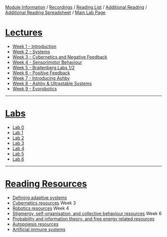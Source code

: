 [Module Information](https://canvas.sussex.ac.uk/courses/31028/pages/module-information) /
[Recordings](https://sussex.cloud.panopto.eu/Panopto/Pages/Sessions/List.aspx?embedded=1&nomobileprompt=true#folderID=%22d4805707-0576-4d13-9b0d-b0c000d75db9%22) /
[Reading List](https://sussex.leganto.exlibrisgroup.com/leganto/nui/lists/20810223540002461?auth=SAML) /
[Additional Reading](https://canvas.sussex.ac.uk/courses/31028/pages/reading-and-additional-information?module_item_id=1492560) /
[Additional Reading Spreadsheet](https://docs.google.com/spreadsheets/d/1-JKKX13Hmqu19PjzHvl1stCEr_PydDJXI4VZNVGYsC8/edit?gid=0#gid=0) /
[Main Lab Page](https://canvas.sussex.ac.uk/courses/31028/pages/main-labs-page)

# [Lectures](https://canvas.sussex.ac.uk/courses/31028/modules)
- [Week 1 - Introduction](https://github.com/LukeBirkett/study-planner/tree/main/825G5_Adaptive_Systems/week_1)
- [Week 2 - Systems](https://github.com/LukeBirkett/study-planner/tree/main/825G5_Adaptive_Systems/week_2)
- [Week 3 - Cybernetics and Negative Feedback](https://github.com/LukeBirkett/study-planner/tree/main/825G5_Adaptive_Systems/week_3)
- [Week 4 - Sensorimotor Behaviour](https://github.com/LukeBirkett/study-planner/tree/main/825G5_Adaptive_Systems/week_4)
- [Week 5 - Braitenberg Labs 1/2](https://github.com/LukeBirkett/study-planner/tree/main/825G5_Adaptive_Systems/week_5)
- [Week 6 - Positive Feedback](https://github.com/LukeBirkett/study-planner/tree/main/825G5_Adaptive_Systems/week_6)
- [Week 7 - Introducing Ashby](https://github.com/LukeBirkett/study-planner/tree/main/825G5_Adaptive_Systems/week_7)
- [Week 8 - Ashby & Ultrastable Systems](https://github.com/LukeBirkett/study-planner/tree/main/825G5_Adaptive_Systems/week_8)
- [Week 9 - Evorobotics](https://github.com/LukeBirkett/study-planner/tree/main/825G5_Adaptive_Systems/week_9)

---

# [Labs](https://canvas.sussex.ac.uk/courses/31028/pages/main-labs-page?module_item_id=1498549)
- [Lab 0](https://github.com/LukeBirkett/study-planner/blob/main/825G5_Adaptive_Systems/lab_0)
- [Lab 1](https://github.com/LukeBirkett/study-planner/blob/main/825G5_Adaptive_Systems/lab_1)
- [Lab 2](https://github.com/LukeBirkett/study-planner/blob/main/825G5_Adaptive_Systems/lab_2)
- [Lab 3](https://github.com/LukeBirkett/study-planner/blob/main/825G5_Adaptive_Systems/lab_3)
- [Lab 4](https://github.com/LukeBirkett/study-planner/blob/main/825G5_Adaptive_Systems/lab_4)
- [Lab 5](https://github.com/LukeBirkett/study-planner/blob/main/825G5_Adaptive_Systems/lab_5)
- [Lab 6](https://github.com/LukeBirkett/study-planner/blob/main/825G5_Adaptive_Systems/lab_6)

--- 

# [Reading Resources](https://canvas.sussex.ac.uk/courses/31028/pages/reading-and-additional-information?module_item_id=1492560)
- [Defining adaptive systems](https://canvas.sussex.ac.uk/courses/31028/pages/defining-adaptive-systems)
- [Cybernetics resources](https://canvas.sussex.ac.uk/courses/31028/pages/cybernetics-resources) Week 3
- [Robotics resources](https://canvas.sussex.ac.uk/courses/31028/pages/robotics-resources) Week 4
- [Stigmergy, self-organisation, and collective behaviour resources](https://canvas.sussex.ac.uk/courses/31028/pages/stigmergy-self-organisation-and-collective-behaviour-resources) Week 6
- [Probability and information theory, and free energy related resources](https://canvas.sussex.ac.uk/courses/31028/pages/probability-and-information-theory-and-free-energy-related-resources)
- [Autopoiesis resources](https://canvas.sussex.ac.uk/courses/31028/pages/autopoiesis-resources)
- [Artificial immune systems](https://canvas.sussex.ac.uk/courses/31028/pages/artificial-immune-systems)
